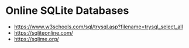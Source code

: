 # Online SQLite Databases


- https://www.w3schools.com/sql/trysql.asp?filename=trysql_select_all
- https://sqliteonline.com/
- https://sqlime.org/



